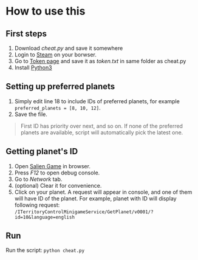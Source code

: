 # How to use this

## First steps

1. Download *cheat.py* and save it somewhere
2. Login to [Steam](https://steamcommunity.com/) on your borwser.
2. Go to [Token page](https://steamcommunity.com/saliengame/gettoken) and save it as *token.txt* in same folder as cheat.py
3. Install [Python3](https://www.python.org/downloads/)

## Setting up preferred planets

1. Simply edit line 18 to include IDs of preferred planets, for example `preferred_planets = [8, 10, 12]`. 
2. Save the file.

> First ID has priority over next, and so on. 
> If none of the preferred planets are available, script will automatically pick the latest one.

## Getting planet's ID

1. Open [Salien Game](https://steamcommunity.com/saliengame/) in browser.
2. Press *F12* to open debug console.
3. Go to *Network* tab.
4. (optional) Clear it for convenience.
5. Click on your planet. A request will appear in console, and one of them will have ID of the planet. For example, planet with ID will display following request:
```/ITerritoryControlMinigameService/GetPlanet/v0001/?id=10&language=english```

## Run

Run the script: `python cheat.py`
